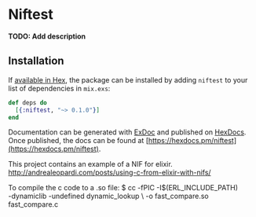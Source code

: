# Niftest

**TODO: Add description**

## Installation

If [available in Hex](https://hex.pm/docs/publish), the package can be installed
by adding `niftest` to your list of dependencies in `mix.exs`:

```elixir
def deps do
  [{:niftest, "~> 0.1.0"}]
end
```

Documentation can be generated with [ExDoc](https://github.com/elixir-lang/ex_doc)
and published on [HexDocs](https://hexdocs.pm). Once published, the docs can
be found at [https://hexdocs.pm/niftest](https://hexdocs.pm/niftest).


This project contains an example of a NIF for elixir.
http://andrealeopardi.com/posts/using-c-from-elixir-with-nifs/

To compile the c code to a .so file:
$ cc -fPIC -I$(ERL_INCLUDE_PATH) \
-dynamiclib -undefined dynamic_lookup \ 
-o fast_compare.so fast_compare.c
